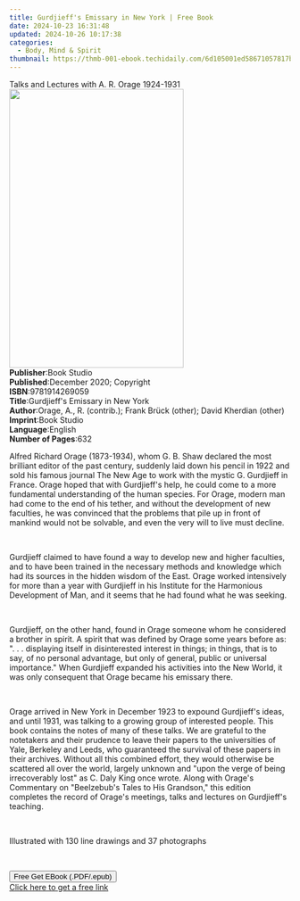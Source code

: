 ```yaml
---
title: Gurdjieff's Emissary in New York | Free Book
date: 2024-10-23 16:31:48
updated: 2024-10-26 10:17:38
categories:
  - Body, Mind & Spirit
thumbnail: https://thmb-001-ebook.techidaily.com/6d105001ed58671057817ba53e814fe7391625567fd1482e5026606361b74dfa.jpg
---
```

<main id="book-container">
  <div class="flex flex-col">
    <div class="book-brief flex-1 py-6 px-4 sm:p-6 md:py-10 md:px-8">
      <!-- brief-->
      <div class="book-brief-main">
        Talks and Lectures with A. R. Orage 1924-1931
      </div>
    </div>
    <div
      class="book-meta-info flex-1 grid gap-4 col-start-1 col-end-3 row-start-1 sm:mb-6 sm:grid-cols-4 lg:gap-6 lg:col-start-2 lg:row-end-6 lg:row-span-6 lg:mb-0"
    >
      <div
        class="book-meta-info-left place-content-center mt-4 p-4 text-sm leading-6 col-start-2 col-span-2 dark:text-slate-400"
      >
        <img
          class="w-full h-500 object-cover rounded-lg sm:h-255 sm:col-span-2 lg:col-span-full"
          src="https://img-001-ebook.techidaily.com/6c28ff930444e6ed74d11c787631eb53697d7e8d8843cfc2e8a7bc5d1b15251b.jpg"
          alt=""
          width="312"
          height="500"
        />
      </div>
      <div
        class="book-meta-info-right mt-2 col-start-1 row-start-2 col-span-3 self-center"
      >
        <!-- meta data  -->
        <div class="flex flex-col px-4 md:px-8">
          <div class="flex-1">
            <strong>Publisher</strong>:<span class="px-2">Book Studio</span>
          </div>
          <div class="flex-1">
            <strong>Published</strong>:<span class="px-2"
              >December 2020; Copyright</span
            >
          </div>
          <div class="flex-1">
            <strong>ISBN</strong>:<span class="px-2">9781914269059</span>
          </div>
          <div class="flex-1">
            <strong>Title</strong>:<span class="px-2"
              >Gurdjieff&#39;s Emissary in New York</span
            >
          </div>
          <div class="flex-1">
            <strong>Author</strong>:<span class="px-2"
              >Orage, A., R. (contrib.); Frank Brück (other); David Kherdian
              (other)</span
            >
          </div>
          <div class="flex-1">
            <strong>Imprint</strong>:<span class="px-2">Book Studio</span>
          </div>
          <div class="flex-1">
            <strong>Language</strong>:<span class="px-2">English</span>
          </div>
          <div class="flex-1">
            <strong>Number of Pages</strong>:<span class="px-2">632</span>
          </div>
        </div>
      </div>
    </div>
    <div class="book-description flex-1 py-6 px-4 sm:p-6 md:py-10 md:px-8">
      <div class="book-description-main">
        <div accordion-content="" id="description">
          <p>
            Alfred Richard Orage (1873-1934), whom G. B. Shaw declared the most
            brilliant editor of the past century, suddenly laid down his pencil
            in 1922 and sold his famous journal&nbsp;The New Age&nbsp;to work
            with the mystic G. Gurdjieff in France. Orage hoped that with
            Gurdjieff's help, he could come to a more fundamental understanding
            of the human species. For Orage, modern man had come to the end of
            his tether, and without the development of new faculties, he was
            convinced that the problems that pile up in front of mankind would
            not be solvable, and even the very will to live must decline.
          </p>
          <p><br /></p>
          <p>
            Gurdjieff claimed to have found a way to develop new and higher
            faculties, and to have been trained in the necessary methods and
            knowledge which had its sources in the hidden wisdom of the East.
            Orage worked intensively for more than a year with Gurdjieff in
            his&nbsp;Institute for the Harmonious Development of Man, and it
            seems that he had found what he was seeking.
          </p>
          <p><br /></p>
          <p>
            Gurdjieff, on the other hand, found in Orage someone whom he
            considered a brother in spirit. A spirit that was defined by Orage
            some years before as: ". . . displaying itself in disinterested
            interest in things; in things, that is to say, of no personal
            advantage, but only of general, public or universal importance."
            When Gurdjieff expanded his activities into the New World, it was
            only consequent that Orage became his emissary there.
          </p>
          <p><br /></p>
          <p>
            Orage arrived in New York in December 1923 to expound Gurdjieff's
            ideas, and until 1931, was talking to a growing group of interested
            people. This book contains the notes of many of these talks. We are
            grateful to the notetakers and their prudence to leave their papers
            to the universities of Yale, Berkeley and Leeds, who guaranteed the
            survival of these papers in their archives. Without all this
            combined effort, they would otherwise be scattered all over the
            world, largely unknown and "upon the verge of being irrecoverably
            lost" as C. Daly King once wrote. Along with&nbsp;Orage's Commentary
            on "Beelzebub's Tales to His Grandson,"&nbsp;this edition completes
            the record of Orage's meetings, talks and lectures on Gurdjieff's
            teaching.
          </p>
          <p><br /></p>
          <p>Illustrated with 130 line drawings and 37 photographs</p>
          <p><br /></p>
        </div>
        <div class="accordion-fader"></div>
      </div>
    </div>
    <div class="book-excerpts flex-1 py-6 px-4 sm:p-6 md:py-10 md:px-8"></div>
    <div
      class="book-about-author flex-1 py-6 px-4 sm:p-6 md:py-10 md:px-8"
    ></div>
    <div class="book-free-get flex-1 py-6 px-4 sm:p-6 md:py-10 md:px-8">
      <button
        id="btn-free-get"
        class="bg-blue-500 hover:bg-blue-700 text-white font-bold py-2 px-4 rounded"
      >
        Free Get EBook (.PDF/.epub)
      </button>
      <div id="countdown-display" class="px-2 text-lg mt-2"></div>
      <a
        id="free-link"
        class="hidden bg-blue-500 hover:bg-blue-700 text-white font-bold py-2 px-4 rounded"
        href="https://www.ebooks.com/en-us/book/210185963/gurdjieff-s-emissary-in-new-york/orage-a-r/"
        target="_blank"
        >Click here to get a free link</a
      >
    </div>
    <script>
      let countdownTime = 0;
      let countdownInterval = null;
      document
        .getElementById('btn-free-get')
        .addEventListener('click', startCountdown);
      function startCountdown() {
        countdownTime = new Date().getTime() + 60000 * 3;
        countdownInterval = setInterval(updateCountdown, 1000);
        document.getElementById('btn-free-get').disabled = true;
        document
          .getElementById('btn-free-get')
          .classList.add('bg-gray-500', 'cursor-not-allowed');
      }
      function updateCountdown() {
        let currentTime = new Date().getTime();
        let timeLeft = countdownTime - currentTime;
        let secondsLeft = Math.floor(timeLeft / 1000);
        document.getElementById('countdown-display').innerHTML =
          `Remaining time: ${secondsLeft} seconds.`;
        if (secondsLeft <= 0) {
          clearInterval(countdownInterval);
          document.getElementById('btn-free-get').classList.add('hidden');
          document.getElementById('free-link').classList.remove('hidden');
          document.getElementById('countdown-display').innerHTML = '';
        }
      }
    </script>
  </div>
</main>
